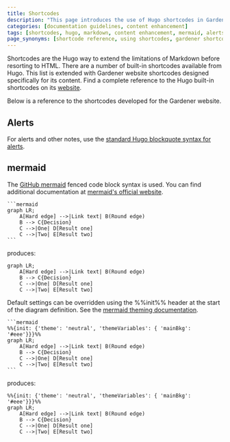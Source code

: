 ```yaml
---
title: Shortcodes
description: "This page introduces the use of Hugo shortcodes in Gardener documentation, listing available built-in and custom shortcodes, and providing examples for extending Markdown functionality, such as alerts and mermaid diagrams."
categories: [documentation guidelines, content enhancement]
tags: [shortcodes, hugo, markdown, content enhancement, mermaid, alerts]
page_synonyms: [shortcode reference, using shortcodes, gardener shortcode guide]
---
```


Shortcodes are the Hugo way to extend the limitations of Markdown before resorting to HTML. There are a number of built-in shortcodes available from Hugo. This list is extended with Gardener website shortcodes designed specifically for its content.
Find a complete reference to the Hugo built-in shortcodes on its [website](https://gohugo.io/content-management/shortcodes/).

Below is a reference to the shortcodes developed for the Gardener website.

## Alerts

For alerts and other notes, use the [standard Hugo blockquote syntax for alerts](https://gohugo.io/render-hooks/blockquotes/#basic-syntax).

## mermaid

The [GitHub mermaid](https://github.blog/2022-02-14-include-diagrams-markdown-files-mermaid/) fenced code block syntax is used. You can find additional documentation at [mermaid's official website](https://mermaid-js.github.io/mermaid/#/README).

~~~
```mermaid
graph LR;
    A[Hard edge] -->|Link text| B(Round edge)
    B --> C{Decision}
    C -->|One| D[Result one]
    C -->|Two| E[Result two]
```
~~~

produces:

```mermaid
graph LR;
    A[Hard edge] -->|Link text| B(Round edge)
    B --> C{Decision}
    C -->|One| D[Result one]
    C -->|Two| E[Result two]
```

Default settings can be overridden using the %%init%% header at the start of the diagram definition.
See the [mermaid theming documentation](https://mermaid-js.github.io/mermaid/#/theming?id=themes-at-the-local-or-current-level).

~~~
```mermaid
%%{init: {'theme': 'neutral', 'themeVariables': { 'mainBkg': '#eee'}}}%%
graph LR;
    A[Hard edge] -->|Link text| B(Round edge)
    B --> C{Decision}
    C -->|One| D[Result one]
    C -->|Two| E[Result two]
```
~~~

produces:

```mermaid
%%{init: {'theme': 'neutral', 'themeVariables': { 'mainBkg': '#eee'}}}%%
graph LR;
    A[Hard edge] -->|Link text| B(Round edge)
    B --> C{Decision}
    C -->|One| D[Result one]
    C -->|Two| E[Result two]
```
